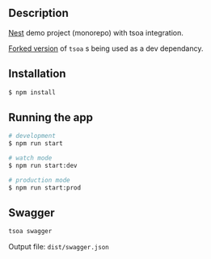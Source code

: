 
## Description

[Nest](https://github.com/nestjs/nest) demo project (monorepo) with tsoa integration.

[Forked version](https://github.com/SSCIsrael/tsoa) of `tsoa` s being used as a dev dependancy. 

## Installation

```bash
$ npm install
```

## Running the app

```bash
# development
$ npm run start

# watch mode
$ npm run start:dev

# production mode
$ npm run start:prod
```

## Swagger

```bash
tsoa swagger
```
Output file: `dist/swagger.json`

